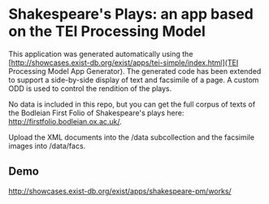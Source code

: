 # Shakespeare's Plays: an app based on the TEI Processing Model

This application was generated automatically using the [http://showcases.exist-db.org/exist/apps/tei-simple/index.html](TEI Processing Model App Generator). The generated code has been extended to support a side-by-side display of text and facsimile of a page. A custom ODD is used to control the rendition of the plays.

No data is included in this repo, but you can get the full corpus of texts of the Bodleian First Folio of Shakespeare's plays here: http://firstfolio.bodleian.ox.ac.uk/.

Upload the XML documents into the /data subcollection and the facsimile images into /data/facs.

## Demo

http://showcases.exist-db.org/exist/apps/shakespeare-pm/works/
